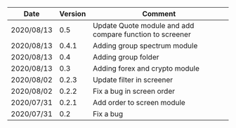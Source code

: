 | Date | Version | Comment |
| ------------- | ------------- | ------------- |
| 2020/08/13 | 0.5 | Update Quote module and add compare function to screener |
| 2020/08/13 | 0.4.1 | Adding group spectrum module |
| 2020/08/13 | 0.4 | Adding group folder |
| 2020/08/13 | 0.3 | Adding forex and crypto module |
| 2020/08/02 | 0.2.3 | Update filter in screener |
| 2020/08/02 | 0.2.2 | Fix a bug in screen order|
| 2020/07/31 | 0.2.1 | Add order to screen module |
| 2020/07/31 | 0.2 | Fix a bug |
